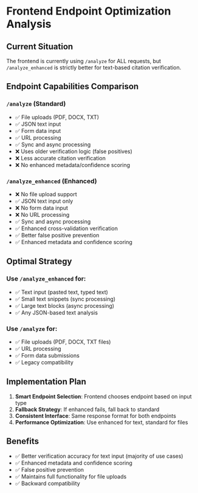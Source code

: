 # Frontend Endpoint Optimization Analysis

## Current Situation
The frontend is currently using `/analyze` for ALL requests, but `/analyze_enhanced` is strictly better for text-based citation verification.

## Endpoint Capabilities Comparison

### `/analyze` (Standard)
- ✅ File uploads (PDF, DOCX, TXT)
- ✅ JSON text input
- ✅ Form data input
- ✅ URL processing
- ✅ Sync and async processing
- ❌ Uses older verification logic (false positives)
- ❌ Less accurate citation verification
- ❌ No enhanced metadata/confidence scoring

### `/analyze_enhanced` (Enhanced)
- ❌ No file upload support
- ✅ JSON text input only
- ❌ No form data input
- ❌ No URL processing
- ✅ Sync and async processing
- ✅ Enhanced cross-validation verification
- ✅ Better false positive prevention
- ✅ Enhanced metadata and confidence scoring

## Optimal Strategy

### Use `/analyze_enhanced` for:
- ✅ Text input (pasted text, typed text)
- ✅ Small text snippets (sync processing)
- ✅ Large text blocks (async processing)
- ✅ Any JSON-based text analysis

### Use `/analyze` for:
- ✅ File uploads (PDF, DOCX, TXT files)
- ✅ URL processing
- ✅ Form data submissions
- ✅ Legacy compatibility

## Implementation Plan

1. **Smart Endpoint Selection**: Frontend chooses endpoint based on input type
2. **Fallback Strategy**: If enhanced fails, fall back to standard
3. **Consistent Interface**: Same response format for both endpoints
4. **Performance Optimization**: Use enhanced for text, standard for files

## Benefits
- ✅ Better verification accuracy for text input (majority of use cases)
- ✅ Enhanced metadata and confidence scoring
- ✅ False positive prevention
- ✅ Maintains full functionality for file uploads
- ✅ Backward compatibility
